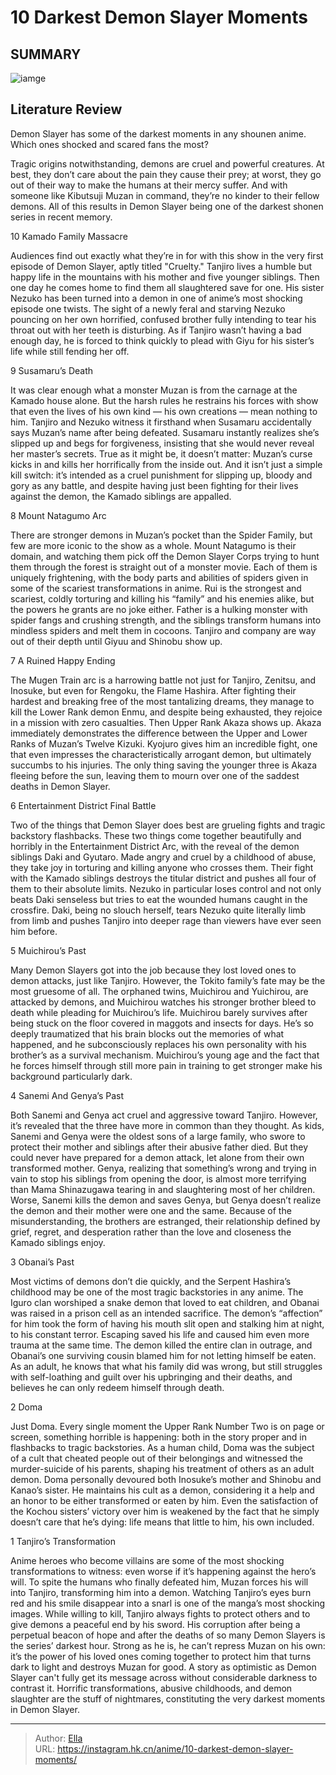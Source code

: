 # 10 Darkest Demon Slayer Moments


## SUMMARY 

![iamge](https://static1.srcdn.com/wordpress/wp-content/uploads/2023/10/collage-maker-24-oct-2023-12-33-am-5620.jpg)

## Literature Review

Demon Slayer has some of the darkest moments in any shounen anime. Which ones shocked and scared fans the most?





Tragic origins notwithstanding, demons are cruel and powerful creatures. At best, they don’t care about the pain they cause their prey; at worst, they go out of their way to make the humans at their mercy suffer. And with someone like Kibutsuji Muzan in command, they’re no kinder to their fellow demons. All of this results in Demon Slayer being one of the darkest shonen series in recent memory.









 








 10  Kamado Family Massacre 
        

Audiences find out exactly what they’re in for with this show in the very first episode of Demon Slayer, aptly titled &#34;Cruelty.&#34; Tanjiro lives a humble but happy life in the mountains with his mother and five younger siblings. Then one day he comes home to find them all slaughtered save for one. His sister Nezuko has been turned into a demon in one of anime’s most shocking episode one twists. The sight of a newly feral and starving Nezuko pouncing on her own horrified, confused brother fully intending to tear his throat out with her teeth is disturbing. As if Tanjiro wasn’t having a bad enough day, he is forced to think quickly to plead with Giyu for his sister’s life while still fending her off.





 9  Susamaru’s Death 
        

It was clear enough what a monster Muzan is from the carnage at the Kamado house alone. But the harsh rules he restrains his forces with show that even the lives of his own kind — his own creations — mean nothing to him. Tanjiro and Nezuko witness it firsthand when Susamaru accidentally says Muzan’s name after being defeated.
Susamaru instantly realizes she’s slipped up and begs for forgiveness, insisting that she would never reveal her master’s secrets. True as it might be, it doesn’t matter: Muzan’s curse kicks in and kills her horrifically from the inside out. And it isn’t just a simple kill switch: it’s intended as a cruel punishment for slipping up, bloody and gory as any battle, and despite having just been fighting for their lives against the demon, the Kamado siblings are appalled.





 8  Mount Natagumo Arc 
        

There are stronger demons in Muzan’s pocket than the Spider Family, but few are more iconic to the show as a whole. Mount Natagumo is their domain, and watching them pick off the Demon Slayer Corps trying to hunt them through the forest is straight out of a monster movie. Each of them is uniquely frightening, with the body parts and abilities of spiders given in some of the scariest transformations in anime.
Rui is the strongest and scariest, coldly torturing and killing his “family” and his enemies alike, but the powers he grants are no joke either. Father is a hulking monster with spider fangs and crushing strength, and the siblings transform humans into mindless spiders and melt them in cocoons. Tanjiro and company are way out of their depth until Giyuu and Shinobu show up.





 7  A Ruined Happy Ending 
        

The Mugen Train arc is a harrowing battle not just for Tanjiro, Zenitsu, and Inosuke, but even for Rengoku, the Flame Hashira. After fighting their hardest and breaking free of the most tantalizing dreams, they manage to kill the Lower Rank demon Enmu, and despite being exhausted, they rejoice in a mission with zero casualties. Then Upper Rank Akaza shows up.
Akaza immediately demonstrates the difference between the Upper and Lower Ranks of Muzan’s Twelve Kizuki. Kyojuro gives him an incredible fight, one that even impresses the characteristically arrogant demon, but ultimately succumbs to his injuries. The only thing saving the younger three is Akaza fleeing before the sun, leaving them to mourn over one of the saddest deaths in Demon Slayer.





 6  Entertainment District Final Battle 
        

Two of the things that Demon Slayer does best are grueling fights and tragic backstory flashbacks. These two things come together beautifully and horribly in the Entertainment District Arc, with the reveal of the demon siblings Daki and Gyutaro. Made angry and cruel by a childhood of abuse, they take joy in torturing and killing anyone who crosses them.
Their fight with the Kamado siblings destroys the titular district and pushes all four of them to their absolute limits. Nezuko in particular loses control and not only beats Daki senseless but tries to eat the wounded humans caught in the crossfire. Daki, being no slouch herself, tears Nezuko quite literally limb from limb and pushes Tanjiro into deeper rage than viewers have ever seen him before.





 5  Muichirou’s Past 
        

Many Demon Slayers got into the job because they lost loved ones to demon attacks, just like Tanjiro. However, the Tokito family’s fate may be the most gruesome of all. The orphaned twins, Muichirou and Yuichirou, are attacked by demons, and Muichirou watches his stronger brother bleed to death while pleading for Muichirou’s life.
Muichirou barely survives after being stuck on the floor covered in maggots and insects for days. He’s so deeply traumatized that his brain blocks out the memories of what happened, and he subconsciously replaces his own personality with his brother’s as a survival mechanism. Muichirou’s young age and the fact that he forces himself through still more pain in training to get stronger make his background particularly dark.





 4  Sanemi And Genya’s Past 
        

Both Sanemi and Genya act cruel and aggressive toward Tanjiro. However, it’s revealed that the three have more in common than they thought. As kids, Sanemi and Genya were the oldest sons of a large family, who swore to protect their mother and siblings after their abusive father died. But they could never have prepared for a demon attack, let alone from their own transformed mother.
Genya, realizing that something’s wrong and trying in vain to stop his siblings from opening the door, is almost more terrifying than Mama Shinazugawa tearing in and slaughtering most of her children. Worse, Sanemi kills the demon and saves Genya, but Genya doesn’t realize the demon and their mother were one and the same. Because of the misunderstanding, the brothers are estranged, their relationship defined by grief, regret, and desperation rather than the love and closeness the Kamado siblings enjoy.





 3  Obanai’s Past 
        

Most victims of demons don’t die quickly, and the Serpent Hashira’s childhood may be one of the most tragic backstories in any anime. The Iguro clan worshiped a snake demon that loved to eat children, and Obanai was raised in a prison cell as an intended sacrifice. The demon’s “affection” for him took the form of having his mouth slit open and stalking him at night, to his constant terror.
Escaping saved his life and caused him even more trauma at the same time. The demon killed the entire clan in outrage, and Obanai’s one surviving cousin blamed him for not letting himself be eaten. As an adult, he knows that what his family did was wrong, but still struggles with self-loathing and guilt over his upbringing and their deaths, and believes he can only redeem himself through death.





 2  Doma 
        

Just Doma. Every single moment the Upper Rank Number Two is on page or screen, something horrible is happening: both in the story proper and in flashbacks to tragic backstories. As a human child, Doma was the subject of a cult that cheated people out of their belongings and witnessed the murder-suicide of his parents, shaping his treatment of others as an adult demon.
Doma personally devoured both Inosuke’s mother and Shinobu and Kanao’s sister. He maintains his cult as a demon, considering it a help and an honor to be either transformed or eaten by him. Even the satisfaction of the Kochou sisters’ victory over him is weakened by the fact that he simply doesn’t care that he’s dying: life means that little to him, his own included.





 1  Tanjiro’s Transformation 
        

Anime heroes who become villains are some of the most shocking transformations to witness: even worse if it’s happening against the hero’s will. To spite the humans who finally defeated him, Muzan forces his will into Tanjiro, transforming him into a demon. Watching Tanjiro’s eyes burn red and his smile disappear into a snarl is one of the manga’s most shocking images.
While willing to kill, Tanjiro always fights to protect others and to give demons a peaceful end by his sword. His corruption after being a perpetual beacon of hope and after the deaths of so many Demon Slayers is the series’ darkest hour. Strong as he is, he can’t repress Muzan on his own: it’s the power of his loved ones coming together to protect him that turns dark to light and destroys Muzan for good.
A story as optimistic as Demon Slayer can&#39;t fully get its message across without considerable darkness to contrast it. Horrific transformations, abusive childhoods, and demon slaughter are the stuff of nightmares, constituting the very darkest moments in Demon Slayer.

---

> Author: [Ella](https://instagram.hk.cn/)  
> URL: https://instagram.hk.cn/anime/10-darkest-demon-slayer-moments/  

